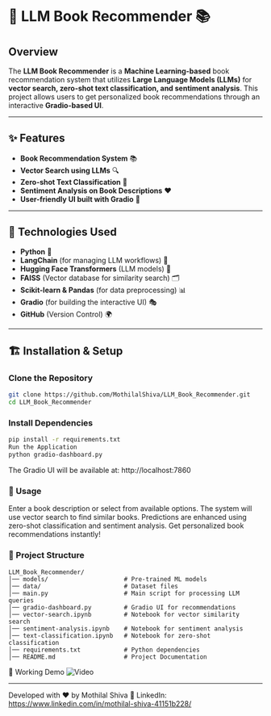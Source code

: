 # 📖 LLM Book Recommender 📚

## Overview  
The **LLM Book Recommender** is a **Machine Learning-based** book recommendation system that utilizes **Large Language Models (LLMs)** for **vector search, zero-shot text classification, and sentiment analysis**. This project allows users to get personalized book recommendations through an interactive **Gradio-based UI**.

---

## ✨ Features  
- **Book Recommendation System** 📚  
- **Vector Search using LLMs** 🔍  
- **Zero-shot Text Classification** 🎯  
- **Sentiment Analysis on Book Descriptions** ❤️  
- **User-friendly UI built with Gradio** 🎨  

---

## 🚀 Technologies Used  
- **Python** 🐍  
- **LangChain** (for managing LLM workflows) 🔗  
- **Hugging Face Transformers** (LLM models) 🤖  
- **FAISS** (Vector database for similarity search) 🗂️  
- **Scikit-learn & Pandas** (for data preprocessing) 📊  
- **Gradio** (for building the interactive UI) 🎭  
- **GitHub** (Version Control) 🌍  

---

## 🏗️ Installation & Setup  

### Clone the Repository  
```sh
git clone https://github.com/MothilalShiva/LLM_Book_Recommender.git
cd LLM_Book_Recommender
```
### Install Dependencies
```sh
pip install -r requirements.txt
Run the Application
python gradio-dashboard.py
```
The Gradio UI will be available at: http://localhost:7860
### 📖 Usage
Enter a book description or select from available options.
The system will use vector search to find similar books.
Predictions are enhanced using zero-shot classification and sentiment analysis.
Get personalized book recommendations instantly!

### 📂 Project Structure
```
LLM_Book_Recommender/
│── models/                     # Pre-trained ML models
│── data/                       # Dataset files
│── main.py                     # Main script for processing LLM queries
│── gradio-dashboard.py         # Gradio UI for recommendations
│── vector-search.ipynb         # Notebook for vector similarity search
│── sentiment-analysis.ipynb    # Notebook for sentiment analysis
│── text-classification.ipynb   # Notebook for zero-shot classification
│── requirements.txt            # Python dependencies
│── README.md                   # Project Documentation
```
📸 Working Demo 
![Video]( )

---

Developed with ❤️ by Mothilal Shiva
🔗 LinkedIn: https://www.linkedin.com/in/mothilal-shiva-41151b228/
